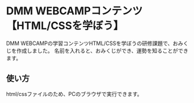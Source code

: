 # DMM WEBCAMPコンテンツ【HTML/CSSを学ぼう】
DMM WEBCAMPの学習コンテンツHTML/CSSを学ぼうの研修課題で、おみくじを作成しました。
名前を入れると、おみくじができ、運勢を知ることができます。
## 使い方
html/cssファイルのため、PCのブラウザで実行できます。
